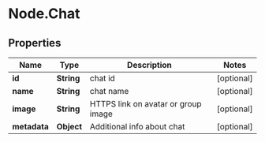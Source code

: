 # Node.Chat

## Properties

Name | Type | Description | Notes
------------ | ------------- | ------------- | -------------
**id** | **String** | chat id | [optional] 
**name** | **String** | chat name | [optional] 
**image** | **String** | HTTPS link on avatar or group image | [optional] 
**metadata** | **Object** | Additional info about chat | [optional] 


